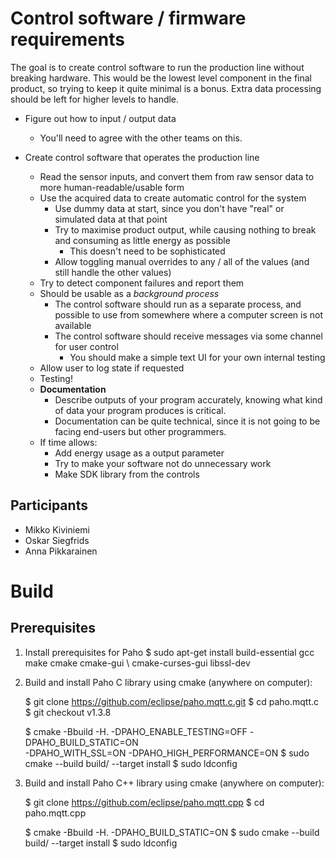 Control software / firmware requirements
========================================
The goal is to create control software to run the production line without breaking hardware.  This would be
the lowest level component in the final product, so trying to keep it quite minimal is a bonus.  Extra
data processing should be left for higher levels to handle.

- Figure out how to input / output data
    - You'll need to agree with the other teams on this.

- Create control software that operates the production line
    - Read the sensor inputs, and convert them from raw sensor data to more human-readable/usable form
    - Use the acquired data to create automatic control for the system
        - Use dummy data at start, since you don't have "real" or simulated data at that point
        - Try to maximise product output, while causing nothing to break and consuming as little energy as possible
            - This doesn't need to be sophisticated
        - Allow toggling manual overrides to any / all of the values (and still handle the other values)
    - Try to detect component failures and report them
    - Should be usable as a *background process*
        - The control software should run as a separate process, and possible to use from somewhere where
          a computer screen is not available
        - The control software should receive messages via some channel for user control
            - You should make a simple text UI for your own internal testing
    - Allow user to log state if requested
    - Testing!
    - **Documentation**
        - Describe outputs of your program accurately, knowing what kind of data your program produces
          is critical.
        - Documentation can be quite technical, since it is not going to be facing end-users but other
          programmers.
    - If time allows:
        - Add energy usage as a output parameter
        - Try to make your software not do unnecessary work
        - Make SDK library from the controls
## Participants
- Mikko Kiviniemi
- Oskar Siegfrids
- Anna Pikkarainen



# Build

## Prerequisites
1) Install prerequisites for Paho
    $ sudo apt-get install build-essential gcc make cmake cmake-gui \ 
        cmake-curses-gui libssl-dev

2) Build and install Paho C library using cmake (anywhere on computer):
    

    $ git clone https://github.com/eclipse/paho.mqtt.c.git
    $ cd paho.mqtt.c
    $ git checkout v1.3.8

    $ cmake -Bbuild -H. -DPAHO_ENABLE_TESTING=OFF -DPAHO_BUILD_STATIC=ON \
        -DPAHO_WITH_SSL=ON -DPAHO_HIGH_PERFORMANCE=ON
    $ sudo cmake --build build/ --target install
    $ sudo ldconfig

3) Build and install Paho C++ library using cmake (anywhere on computer):

    $ git clone https://github.com/eclipse/paho.mqtt.cpp
    $ cd paho.mqtt.cpp

    $ cmake -Bbuild -H. -DPAHO_BUILD_STATIC=ON
    $ sudo cmake --build build/ --target install
    $ sudo ldconfig


